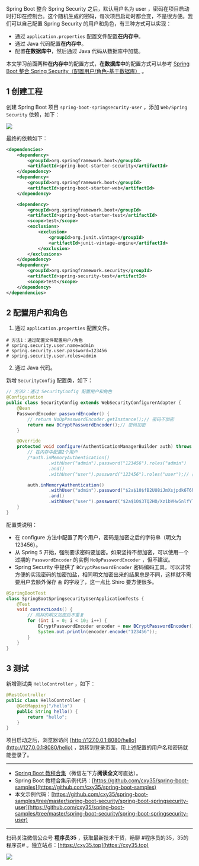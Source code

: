Spring Boot 整合 Spring Security 之后，默认用户名为 user ，密码在项目启动时打印在控制台。这个随机生成的密码，每次项目启动时都会变，不是很方便。我们可以自己配置 Spring Security 的用户和角色，有三种方式可以实现：

- 通过 `application.properties` 配置文件配置**在内存中**。
- 通过 Java 代码配置**在内存中**。
- 配置**在数据库中**，然后通过 Java 代码从数据库中加载。

本文学习前面两种**在内存中**的配置方式，**在数据库中**的配置方式可以参考 [Spring Boot 整合 Spring Security（配置用户/角色-基于数据库）]() 。
<!-- more -->

## 1 创建工程

创建 Spring Boot 项目 `spring-boot-springsecurity-user` ，添加 `Web/Spring Security` 依赖，如下：

![](https://oscimg.oschina.net/oscnet/up-1d23871e606c43a843a073470a40bc2081d.png)

最终的依赖如下：

```xml
<dependencies>
    <dependency>
        <groupId>org.springframework.boot</groupId>
        <artifactId>spring-boot-starter-security</artifactId>
    </dependency>
    <dependency>
        <groupId>org.springframework.boot</groupId>
        <artifactId>spring-boot-starter-web</artifactId>
    </dependency>

    <dependency>
        <groupId>org.springframework.boot</groupId>
        <artifactId>spring-boot-starter-test</artifactId>
        <scope>test</scope>
        <exclusions>
            <exclusion>
                <groupId>org.junit.vintage</groupId>
                <artifactId>junit-vintage-engine</artifactId>
            </exclusion>
        </exclusions>
    </dependency>
    <dependency>
        <groupId>org.springframework.security</groupId>
        <artifactId>spring-security-test</artifactId>
        <scope>test</scope>
    </dependency>
</dependencies>
```

## 2 配置用户和角色

1. 通过 `application.properties` 配置文件。

```properties
# 方法1：通过配置文件配置用户/角色
# spring.security.user.name=admin
# spring.security.user.password=123456
# spring.security.user.roles=admin
```

2. 通过 Java 代码。

新增 `SecurityConfig` 配置类，如下：

```java
// 方法2：通过 SecurityConfig 配置用户和角色
@Configuration
public class SecurityConfig extends WebSecurityConfigurerAdapter {
    @Bean
    PasswordEncoder passwordEncoder() {
        // return NoOpPasswordEncoder.getInstance();// 密码不加密
        return new BCryptPasswordEncoder();// 密码加密
    }

    @Override
    protected void configure(AuthenticationManagerBuilder auth) throws Exception {
        // 在内存中配置2个用户
        /*auth.inMemoryAuthentication()
                .withUser("admin").password("123456").roles("admin")
                .and()
                .withUser("user").password("123456").roles("user");// 密码不加密*/

        auth.inMemoryAuthentication()
                .withUser("admin").password("$2a$10$fB2UU8iJmXsjpdk6T6hGMup8uNcJnOGwo2.QGR.e3qjIsdPYaS4LO").roles("admin")
                .and()
                .withUser("user").password("$2a$10$3TQ2HO/Xz1bVHw5nlfYTBON2TDJsQ0FMDwAS81uh7D.i9ax5DR46q").roles("user");// 密码加密
    }
}
```

配置类说明：

- 在 configure 方法中配置了两个用户，密码是加密之后的字符串（明文为 123456）。
- 从 Spring 5 开始，强制要求密码要加密。如果坚持不想加密，可以使用一个过期的 `PasswordEncoder` 的实例 `NoOpPasswordEncoder` ，但不建议。
- Spring Security 中提供了 `BCryptPasswordEncoder` 密码编码工具，可以非常方便的实现密码的加密加盐，相同明文加密出来的结果总是不同，这样就不需要用户去额外保存 `盐` 的字段了，这一点比 Shiro 要方便很多。

```java
@SpringBootTest
class SpringBootSpringsecurityUserApplicationTests {
    @Test
    void contextLoads() {
        // 同样的明文加密后不重复
        for (int i = 0; i < 10; i++) {
            BCryptPasswordEncoder encoder = new BCryptPasswordEncoder();
            System.out.println(encoder.encode("123456"));
        }
    }
}
```

## 3 测试

新增测试类 `HelloController` ，如下：

```java
@RestController
public class HelloController {
    @GetMapping("/hello")
    public String hello() {
        return "hello";
    }
}
```

项目启动之后，浏览器访问 [http://127.0.0.1:8080/hello](http://127.0.0.1:8080/hello) ，跳转到登录页面，用上述配置的用户名和密码就能登录了。

---

- [Spring Boot 教程合集](https://mp.weixin.qq.com/s/9vOiAxHFnfJnRwSlTfAHwg)（微信左下方**阅读全文**可直达）。
- Spring Boot 教程合集示例代码：[https://github.com/cxy35/spring-boot-samples](https://github.com/cxy35/spring-boot-samples)
- 本文示例代码：[https://github.com/cxy35/spring-boot-samples/tree/master/spring-boot-security/spring-boot-springsecurity-user](https://github.com/cxy35/spring-boot-samples/tree/master/spring-boot-security/spring-boot-springsecurity-user)


---

扫码关注微信公众号 **程序员35** ，获取最新技术干货，畅聊 #程序员的35，35的程序员# 。独立站点：[https://cxy35.top](https://cxy35.top)

![](https://oscimg.oschina.net/oscnet/up-285838b9c516db5bb1ba760f292f2346078.JPEG)